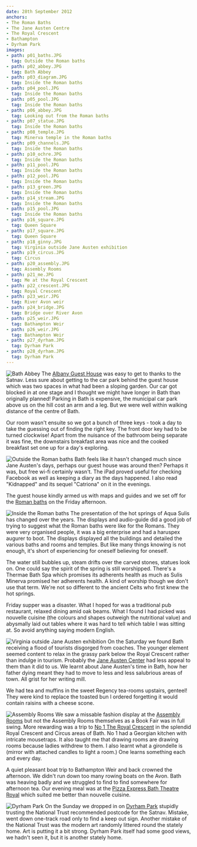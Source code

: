 ```yaml
---
date: 28th September 2012
anchors:
- The Roman Baths
- The Jane Austen Centre
- The Royal Crescent
- Bathampton
- Dyrham Park
images:
- path: p01_baths.JPG
  tag: Outside the Roman baths
- path: p02_abbey.JPG
  tag: Bath Abbey
- path: p03_diagram.JPG
  tag: Inside the Roman baths
- path: p04_pool.JPG
  tag: Inside the Roman baths
- path: p05_pool.JPG
  tag: Inside the Roman baths
- path: p06_abbey.JPG
  tag: Looking out from the Roman baths
- path: p07_statue.JPG
  tag: Inside the Roman baths
- path: p08_temple.JPG
  tag: Minerva temple in the Roman baths
- path: p09_channels.JPG
  tag: Inside the Roman baths
- path: p10_ochre.JPG
  tag: Inside the Roman baths
- path: p11_pool.JPG
  tag: Inside the Roman baths
- path: p12_pool.JPG
  tag: Inside the Roman baths
- path: p13_green.JPG
  tag: Inside the Roman baths
- path: p14_stream.JPG
  tag: Inside the Roman baths
- path: p15_pool.JPG
  tag: Inside the Roman baths
- path: p16_square.JPG
  tag: Queen Square
- path: p17_square.JPG
  tag: Queen Square
- path: p18_ginny.JPG
  tag: Virginia outside Jane Austen exhibition
- path: p19_circus.JPG
  tag: Circus
- path: p20_assembly.JPG
  tag: Assembly Rooms
- path: p21_me.JPG
  tag: Me at the Royal Crescent
- path: p22_crescent.JPG
  tag: Royal Crescent
- path: p23_weir.JPG
  tag: River Avon weir
- path: p24_bridge.JPG
  tag: Bridge over River Avon
- path: p25_weir.JPG
  tag: Bathampton Weir
- path: p26_weir.JPG
  tag: Bathampton Weir
- path: p27_dyrham.JPG
  tag: Dyrham Park
- path: p28_dyrham.JPG
  tag: Dyrham Park
---
```

![Bath Abbey](p02_abbey.JPG)
The [Albany Guest House](https://www.albanybath.co.uk/) was easy to get to thanks to the Satnav.
Less sure about getting to the car park behind the guest house
which was two spaces in what had been a sloping garden.
Our car got blocked in at one stage and I thought we might
have longer in Bath than originally planned!  Parking in Bath
is expensive, the municipal car park above us on the hill cost
an arm and a leg.  But we were well within walking distance
of the centre of Bath.

Our room wasn't ensuite so we got a bunch of three keys - took
a day to take the guessing out of finding the right key.  The
front door key had to be turned clockwise!  Apart from the
nuisance of the bathroom being separate it was fine, the
downstairs breakfast area was nice and the cooked breakfast
set one up for a day's exploring.

![Outside the Roman baths](p01_baths.JPG)
Bath feels like it hasn't changed much since Jane Austen's days,
perhaps our guest house was around then?  Perhaps it was, but
free wi-fi certainly wasn't.  The iPad proved useful for
checking Facebook as well as keeping a diary as the days
happened.  I also read "Kidnapped" and its sequel "Catriona"
on it in the evenings.

The guest house kindly armed us with maps and guides and we set
off for the
[Roman baths](https://www.romanbaths.co.uk/) on the Friday afternoon.

![Inside the Roman baths](p03_diagram.JPG)
The presentation of the hot springs of Aqua Sulis has changed over
the years.  The displays and audio-guide did a good job of trying
to suggest what the Roman baths were like for the Romans.  They
were very organised people, it was a big enterprise and had a
haruspex augurer to boot.  The displays displayed all the buildings
and detailed the various baths and rooms and temples.  But
like many things knowing is not enough, it's short of
experiencing for oneself believing for oneself.

The water still bubbles up, steam drifts over the
carved stones, statues look on.  One could say the spirit of
the spring is still worshipped.  There's a Thermae Bath Spa
which promises its adherents health as much as Sulis Minerva
promised her adherents health.  A kind of worship though we
don't use that term.  We're not so different to the ancient
Celts who first knew the hot springs.

Friday supper was a disaster.  What I hoped for was a traditional
pub restaurant, relaxed dining amid oak beams.  What I found I had
picked was nouvelle cuisine (the colours and shapes outweigh the
nutritional value) and abysmally laid out tables where it was hard
to tell which table I was sitting at.  So avoid anything
saying modern English.

![Virginia outside Jane Austen exhibition](p18_ginny.JPG)
On the Saturday we found Bath receiving a flood of tourists
disgorged from coaches.  The younger element seemed content to
relax in the grassy park below the Royal Crescent rather than
indulge in tourism.  Probably the
[Jane Austen Center](https://www.janeausten.co.uk/) had less appeal to them than it did to
us.  We learnt about Jane Austen's time in Bath, how her
father dying meant they had to move to less and less salubrious
areas of town.  All grist for her writing mill.

We had tea and muffins in the sweet Regency tea-rooms
upstairs, genteel!  They were kind to replace the toasted bun I
ordered forgetting it would contain raisins with a cheese scone.

![Assembly Rooms](p20_assembly.JPG)
We saw a missable fashion display at the
[Assembly Rooms](https://www.nationaltrust.org.uk/bath-assembly-rooms)
but not the Assembly Rooms themselves as a Book Fair was in
full swing.  More rewarding was a trip to
[No 1 The Royal Crescent](https://www.bath-preservation-trust.org.uk/?id=3)
in the splendid Royal Crescent
and Circus areas of Bath.  No 1 had a Georgian kitchen with
intricate mousetraps.  It also taught me that drawing rooms
are drawing rooms because ladies withdrew to them.  I also
learnt what a girondelle is (mirror with attached candles
to light a room.)  One learns something each and every day.

A quiet pleasant boat trip to Bathampton Weir and back
crowned the afternoon.  We didn't run down too many rowing
boats on the Avon.  Bath was heaving badly and we struggled to find
to find somewhere for afternoon tea.  Our evening meal was
at the
[Pizza Express Bath Theatre Royal](https://www.pizzaexpress.com/bath-theatre-royal)
which suited me better than nouvelle cuisine.

![Dyrham Park](p27_dyrham.JPG)
On the Sunday we dropped in on [Dyrham Park](https://www.nationaltrust.org.uk/dyrham-park) stupidly
trusting the National Trust recommended postcode for the
Satnav.  Mistake, went down one-track road only to find
a keep out sign.  Another mistake of the National Trust
was the modern art randomly littered round the stately home.
Art is putting it a bit strong.  Dyrham Park itself had
some good views, we hadn't seen it, but it is another
stately home.
